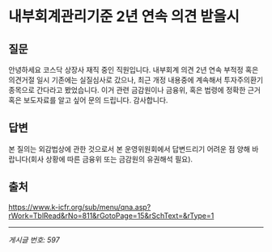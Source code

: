 # 내부회계관리기준 2년 연속 의견 받을시

## 질문
안녕하세요 코스닥 상장사 재직 중인 직원입니다.
내부회계 의견 2년 연속 부적정 혹은 의견거절 일시
기존에는 실질심사로 갔으나,
최근 개정 내용중에 계속해서 투자주의환기종목으로 간다라고 봤었습니다.
이거 관련 금감원이나 금융위, 혹은 법령에 정확한 근거 혹은 보도자료를 알고 싶어 문의 드립니다.
감사합니다.

## 답변
본 질의는 외감법상에 관한 것으로서 본 운영위원회에서 답변드리기 어려운 점 양해 바랍니다(회사 상황에 따른 금융위 또는 금감원의 유권해석 필요).

## 출처
https://www.k-icfr.org/sub/menu/qna.asp?rWork=TblRead&rNo=811&rGotoPage=15&rSchText=&rType=1

---
*게시글 번호: 597*
